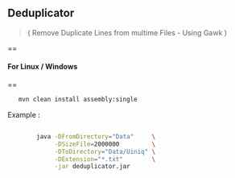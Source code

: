 
## Deduplicator

 >  ( Remove Duplicate Lines from multime Files - Using Gawk )

==

#### For Linux / Windows

==

```bash
   mvn clean install assembly:single
```

Example :

```bash

        java -DFromDirectory="Data"     \
             -DSizeFile=2000000         \
             -DToDirectory="Data/Uiniq" \
             -DExtension="*.txt"        \
             -jar deduplicator.jar

```
